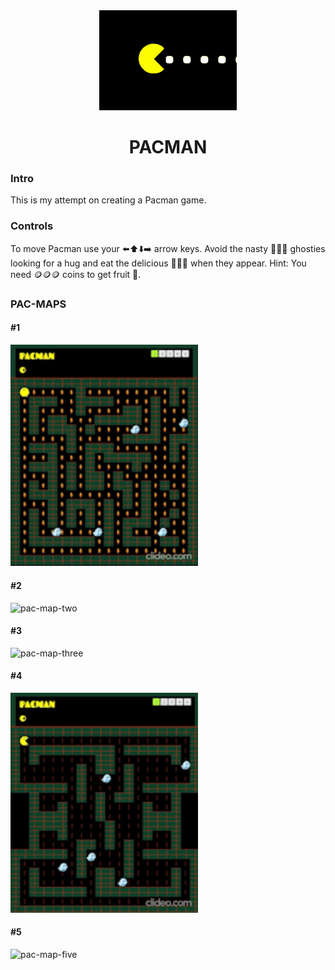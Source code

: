<div id="header" align="center">
  <img src="https://github.com/JoshDagat/readme-images/blob/main/pacman-gaming.gif" alt="pacman"/>
  <h1>PACMAN</h1>
</div>

### Intro

This is my attempt on creating a Pacman game.

### Controls

To move Pacman use your ⬅️⬆️⬇️➡️ arrow keys. Avoid the nasty 👻👻👻 ghosties looking for a hug and eat the delicious 🍒🍒🍒 when they appear. Hint: 
You need 🪙🪙🪙 coins to get fruit 🍒.

### PAC-MAPS

#### #1
<img src="https://github.com/JoshDagat/readme-images/blob/main/pm1.gif" width=300 alt="pac-map-one"/>

#### #2
<img src="https://github.com/JoshDagat/readme-images/blob/main/pm2.gif" width=300 alt="pac-map-two"/>

#### #3
<img src="https://github.com/JoshDagat/readme-images/blob/main/pm3.gif" width=300 alt="pac-map-three"/>

#### #4
<img src="https://github.com/JoshDagat/readme-images/blob/main/pm4.gif" width=300 alt="pac-map-four"/>

#### #5
<img src="https://github.com/JoshDagat/readme-images/blob/main/pm5.gif" width=300 alt="pac-map-five"/>

